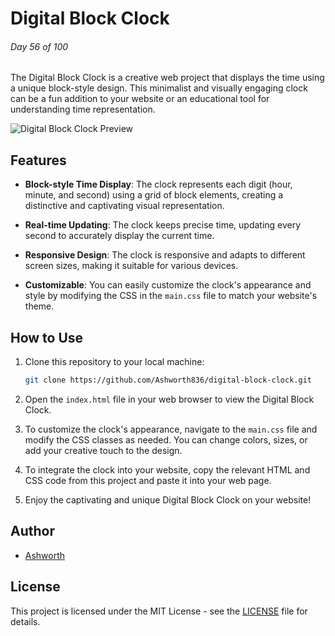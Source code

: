 # Digital Block Clock

###### Day 56 of 100

The Digital Block Clock is a creative web project that displays the time using a unique block-style design. This minimalist and visually engaging clock can be a fun addition to your website or an educational tool for understanding time representation.

![Digital Block Clock Preview](preview.png)

## Features

- **Block-style Time Display**: The clock represents each digit (hour, minute, and second) using a grid of block elements, creating a distinctive and captivating visual representation.

- **Real-time Updating**: The clock keeps precise time, updating every second to accurately display the current time.

- **Responsive Design**: The clock is responsive and adapts to different screen sizes, making it suitable for various devices.

- **Customizable**: You can easily customize the clock's appearance and style by modifying the CSS in the `main.css` file to match your website's theme.

## How to Use

1. Clone this repository to your local machine:

   ```bash
   git clone https://github.com/Ashworth836/digital-block-clock.git
   ```

2. Open the `index.html` file in your web browser to view the Digital Block Clock.

3. To customize the clock's appearance, navigate to the `main.css` file and modify the CSS classes as needed. You can change colors, sizes, or add your creative touch to the design.

4. To integrate the clock into your website, copy the relevant HTML and CSS code from this project and paste it into your web page.

5. Enjoy the captivating and unique Digital Block Clock on your website!

## Author

- [Ashworth](https://github.com/Ashworth836)

## License

This project is licensed under the MIT License - see the [LICENSE](LICENSE) file for details.
